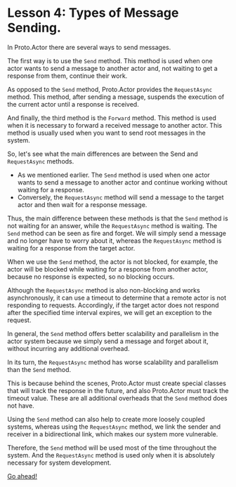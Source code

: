 # Lesson 4: Types of Message Sending.

In Proto.Actor there are several ways to send messages. 

The first way is to use the `Send` method. This method is used when one actor wants to send a message to another actor and, not waiting to get a response from them, continue their work.

As opposed to the `Send` method, Proto.Actor provides the `RequestAsync` method. This method, after sending a message, suspends the execution of the current actor until a response is received.

And finally, the third method is the `Forward` method. This method is used when it is necessary to forward a received message to another actor. This method is usually used when you want to send root messages in the system.

So, let's see what the main differences are between the Send and `RequestAsync` methods.

- As we mentioned earlier. The `Send` method is used when one actor wants to send a message to another actor and continue working without waiting for a response.
- Conversely, the `RequestAsync` method will send a message to the target actor and then wait for a response message.

Thus, the main difference between these methods is that the `Send` method is not waiting for an answer, while the `RequestAsync` method is waiting. The `Send` method can be seen as fire and forget. We will simply send a message and no longer have to worry about it, whereas the `RequestAsync` method is waiting for a response from the target actor.

When we use the `Send` method, the actor is not blocked, for example, the actor will be blocked while waiting for a response from another actor, because no response is expected, so no blocking occurs.

Although the `RequestAsync` method is also non-blocking and works asynchronously, it can use a timeout to determine that a remote actor is not responding to requests. Accordingly, if the target actor does not respond after the specified time interval expires, we will get an exception to the request.

In general, the `Send` method offers better scalability and parallelism in the actor system because we simply send a message and forget about it, without incurring any additional overhead. 

In its turn, the `RequestAsync` method has worse scalability and parallelism than the `Send` method.

This is because behind the scenes, Proto.Actor must create special classes that will track the response in the future, and also Proto.Actor must track the timeout value. These are all additional overheads that the `Send` method does not have. 

Using the `Send` method can also help to create more loosely coupled systems, whereas using the `RequestAsync` method, we link the sender and receiver in a bidirectional link, which makes our system more vulnerable.

Therefore, the `Send` method will be used most of the time throughout the system. And the `RequestAsync` method is used only when it is absolutely necessary for system development.

[Go ahead!](../lesson-5)
